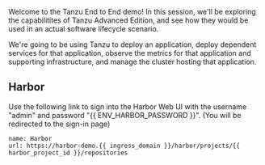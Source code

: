 Welcome to the Tanzu End to End demo!  In this session, we'll be exploring the capabilitites of Tanzu Advanced Edition, and see how they would be used in an actual software lifecycle scenario.

We're going to be using Tanzu to deploy an application, deploy dependent services for that application, observe the metrics for that application and supporting infrastructure, and manage the cluster hosting that application.

## Harbor

Use the following link to sign into the Harbor Web UI with the username "admin" and password "{{ ENV_HARBOR_PASSWORD }}". (You will be redirected to the sign-in page)

```dashboard:create-dashboard
name: Harbor
url: https://harbor-demo.{{ ingress_domain }}/harbor/projects/{{ harbor_project_id }}/repositories
```